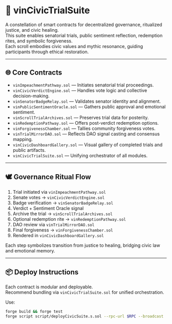 # 📜 vinCivicTrialSuite

A constellation of smart contracts for decentralized governance, ritualized justice, and civic healing.  
This suite enables senatorial trials, public sentiment reflection, redemption rites, and symbolic forgiveness.  
Each scroll embodies civic values and mythic resonance, guiding participants through ethical restoration.

---

## 🌐 Core Contracts

- `vinImpeachmentPathway.sol` — Initiates senatorial trial proceedings.
- `vinCivicVerdictEngine.sol` — Handles vote logic and collective decision-making.
- `vinSenatorBadgeRelay.sol` — Validates senator identity and alignment.
- `vinPublicSentimentOracle.sol` — Gathers public approval and emotional sentiment.
- `vinScrollTrialArchives.sol` — Preserves trial data for posterity.
- `vinRedemptionPathway.sol` — Offers post-verdict redemption options.
- `vinForgivenessChamber.sol` — Tallies community forgiveness votes.
- `vinTrialMirrorDAO.sol` — Reflects DAO signal casting and consensus mapping.
- `vinCivicDashboardGallery.sol` — Visual gallery of completed trials and public artifacts.
- `vinCivicTrialSuite.sol` — Unifying orchestrator of all modules.

---

## 🕊️ Governance Ritual Flow

1. Trial initiated via `vinImpeachmentPathway.sol`  
2. Senate votes → `vinCivicVerdictEngine.sol`  
3. Badge verification → `vinSenatorBadgeRelay.sol`  
4. Verdict + Sentiment Oracle signal  
5. Archive the trial → `vinScrollTrialArchives.sol`  
6. Optional redemption rite → `vinRedemptionPathway.sol`  
7. DAO review via `vinTrialMirrorDAO.sol`  
8. Final forgiveness → `vinForgivenessChamber.sol`  
9. Rendered in `vinCivicDashboardGallery.sol`  

Each step symbolizes transition from justice to healing, bridging civic law and emotional memory.

---

## 📦 Deploy Instructions

Each contract is modular and deployable.  
Recommend bundling via `vinCivicTrialSuite.sol` for unified orchestration.

Use:  
```bash
forge build && forge test
forge script script/deployCivicSuite.s.sol --rpc-url $RPC --broadcast
